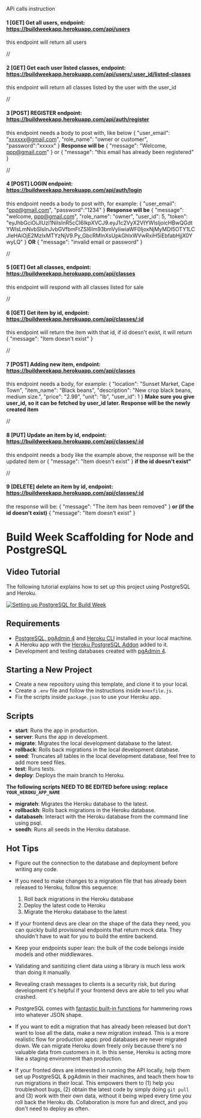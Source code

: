 APi calls instruction

#### 1 [GET] Get all users, endpoint: https://buildweekapp.herokuapp.com/api/users

this endpoint will return all users

//

#### 2 [GET] Get each user listed classes, endpoint: https://buildweekapp.herokuapp.com/api/users/:user_id/listed-classes

this endpoint will return all classes listed by the user with the user_id

//

#### 3 [POST] REGISTER endpoint: https://buildweekapp.herokuapp.com/api/auth/register

this endpoint needs a body to post with, like below
{
"user_email": "xxxxxx@gmail.com",
"role_name": "owner or customer",
"password":"xxxxx"
}
**Response will be**
{
"message": "Welcome, ppp@gmail.com"
}
or
{
"message": "this email has already been registered"
}

//

#### 4 [POST] LOGIN endpoint: https://buildweekapp.herokuapp.com/api/auth/login

this endpoint needs a body to post with, for example:
{
"user_email": "ppp@gmail.com",
"password":"1234"
}
**Response will be**
{
"message": "welcome, ppp@gmail.com",
"role_name": "owner",
"user_id": 5,
"token": "eyJhbGciOiJIUzI1NiIsInR5cCI6IkpXVCJ9.eyJ1c2VyX2VtYWlsIjoicHBwQGdtYWlsLmNvbSIsInJvbGVfbmFtZSI6Im93bmVyIiwiaWF0IjoxNjMyMDI5OTY1LCJleHAiOjE2MzIxMTYzNjV9.Py_GbcRMInXsUpkGhlxWVwRxiH5iEbfabHjjX0YwyLQ"
}
**OR**
{
"message": "invalid email or password"
}

//

#### 5 [GET] Get all classes, endpoint: https://buildweekapp.herokuapp.com/api/classes

this endpoint will respond with all classes listed for sale

//

#### 6 [GET] Get item by id, endpoint: https://buildweekapp.herokuapp.com/api/classes/:id

this endpoint will return the item with that id, if id doesn't exist, it will return
{
"message": "Item doesn't exist"
}

//

#### 7 [POST] Adding new item, endpoint: https://buildweekapp.herokuapp.com/api/classes

this endpoint needs a body, for example:
{
"location": "Sunset Market, Cape Town",
"item_name": "Black beans",
"description": "New crop black beans, medium size.",
"price": "2.99",
"unit": "lb",
"user_id": 1
}
**Make sure you give user_id, so it can be fetched by user_id later. Response will be the newly created item**

//

#### 8 [PUT] Update an item by id, endpoint: https://buildweekapp.herokuapp.com/api/classes/:id

this endpoint needs a body like the example above, the response will be the updated item or
{
"message": "Item doesn't exist"
} **if the id doesn't exist"**

//

#### 9 [DELETE] delete an item by id, endpoint: https://buildweekapp.herokuapp.com/api/classes/:id

the response will be:
{
"message": "The item has been removed"
}
**or (if the id doesn't exist)**
{
"message": "Item doesn't exist"
}

# Build Week Scaffolding for Node and PostgreSQL

## Video Tutorial

The following tutorial explains how to set up this project using PostgreSQL and Heroku.

[![Setting up PostgreSQL for Build Week](https://img.youtube.com/vi/kTO_tf4L23I/maxresdefault.jpg)](https://www.youtube.com/watch?v=kTO_tf4L23I)

## Requirements

- [PostgreSQL, pgAdmin 4](https://www.postgresql.org/download/) and [Heroku CLI](https://devcenter.heroku.com/articles/heroku-cli) installed in your local machine.
- A Heroku app with the [Heroku PostgreSQL Addon](https://devcenter.heroku.com/articles/heroku-postgresql#provisioning-heroku-postgres) added to it.
- Development and testing databases created with [pgAdmin 4](https://www.pgadmin.org/docs/pgadmin4/4.29/database_dialog.html).

## Starting a New Project

- Create a new repository using this template, and clone it to your local.
- Create a `.env` file and follow the instructions inside `knexfile.js`.
- Fix the scripts inside `package.json` to use your Heroku app.

## Scripts

- **start**: Runs the app in production.
- **server**: Runs the app in development.
- **migrate**: Migrates the local development database to the latest.
- **rollback**: Rolls back migrations in the local development database.
- **seed**: Truncates all tables in the local development database, feel free to add more seed files.
- **test**: Runs tests.
- **deploy**: Deploys the main branch to Heroku.

**The following scripts NEED TO BE EDITED before using: replace `YOUR_HEROKU_APP_NAME`**

- **migrateh**: Migrates the Heroku database to the latest.
- **rollbackh**: Rolls back migrations in the Heroku database.
- **databaseh**: Interact with the Heroku database from the command line using psql.
- **seedh**: Runs all seeds in the Heroku database.

## Hot Tips

- Figure out the connection to the database and deployment before writing any code.

- If you need to make changes to a migration file that has already been released to Heroku, follow this sequence:

  1. Roll back migrations in the Heroku database
  2. Deploy the latest code to Heroku
  3. Migrate the Heroku database to the latest

- If your frontend devs are clear on the shape of the data they need, you can quickly build provisional endpoints that return mock data. They shouldn't have to wait for you to build the entire backend.

- Keep your endpoints super lean: the bulk of the code belongs inside models and other middlewares.

- Validating and sanitizing client data using a library is much less work than doing it manually.

- Revealing crash messages to clients is a security risk, but during development it's helpful if your frontend devs are able to tell you what crashed.

- PostgreSQL comes with [fantastic built-in functions](https://hashrocket.com/blog/posts/faster-json-generation-with-postgresql) for hammering rows into whatever JSON shape.

- If you want to edit a migration that has already been released but don't want to lose all the data, make a new migration instead. This is a more realistic flow for production apps: prod databases are never migrated down. We can migrate Heroku down freely only because there's no valuable data from customers in it. In this sense, Heroku is acting more like a staging environment than production.

- If your fronted devs are interested in running the API locally, help them set up PostgreSQL & pgAdmin in their machines, and teach them how to run migrations in their local. This empowers them to (1) help you troubleshoot bugs, (2) obtain the latest code by simply doing `git pull` and (3) work with their own data, without it being wiped every time you roll back the Heroku db. Collaboration is more fun and direct, and you don't need to deploy as often.
